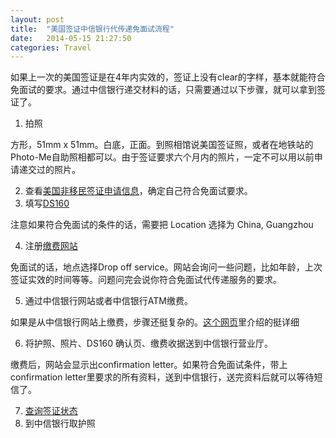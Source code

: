 ```yaml
---
layout: post
title:  "美国签证中信银行代传递免面试流程"
date:   2014-05-15 21:27:50
categories: Travel
---
```


如果上一次的美国签证是在4年内实效的，签证上没有clear的字样，基本就能符合免面试的要求。通过中信银行递交材料的话，只需要通过以下步骤，就可以拿到签证了。

1. 拍照
  
  方形，51mm x 51mm。白底，正面。到照相馆说美国签证照，或者在地铁站的Photo-Me自助照相都可以。由于签证要求六个月内的照片，一定不可以用以前申请递交过的照片。

2. 查看[美国非移民签证申请信息](http://www.ustraveldocs.com/cn_zh/cn-niv-visaapply.asp)，确定自己符合免面试要求。
3. 填写[DS160](https://ceac.state.gov/genniv)

  注意如果符合免面试的条件的话，需要把 Location 选择为 China, Guangzhou

4. 注册[缴费网站](https://cgifederal.secure.force.com/)

  免面试的话，地点选择Drop off service。网站会询问一些问题，比如年龄，上次签证实效的时间等等。问题问完会说你符合免面试代传递服务的要求。

5. 通过中信银行网站或者中信银行ATM缴费。

  如果是从中信银行网站上缴费，步骤还挺复杂的。[这个网页](http://tigtag.com/thread-2489307-1-1.html)里介绍的挺详细

6. 将护照、照片、DS160 确认页、缴费收据送到中信银行营业厅。

  缴费后，网站会显示出confirmation letter。如果符合免面试条件，带上confirmation letter里要求的所有资料，送到中信银行，送完资料后就可以等待短信了。

7. [查询签证状态](https://ceac.state.gov/CEACStatTracker/Status.aspx)
8. 到中信银行取护照
